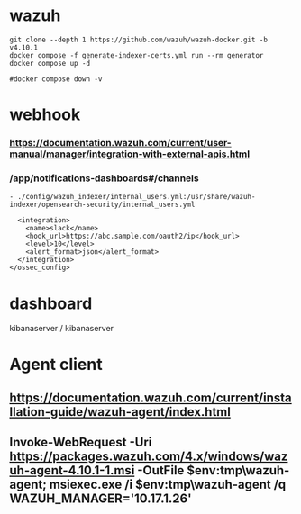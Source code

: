 # wazuh
```code
git clone --depth 1 https://github.com/wazuh/wazuh-docker.git -b v4.10.1
docker compose -f generate-indexer-certs.yml run --rm generator
docker compose up -d

#docker compose down -v
```

# webhook 
### https://documentation.wazuh.com/current/user-manual/manager/integration-with-external-apis.html
### /app/notifications-dashboards#/channels
```code
- ./config/wazuh_indexer/internal_users.yml:/usr/share/wazuh-indexer/opensearch-security/internal_users.yml

  <integration>
    <name>slack</name>
    <hook_url>https://abc.sample.com/oauth2/ip</hook_url>
    <level>10</level>
    <alert_format>json</alert_format>
  </integration>
</ossec_config>
```

# dashboard
kibanaserver / kibanaserver

# Agent client
## https://documentation.wazuh.com/current/installation-guide/wazuh-agent/index.html
## Invoke-WebRequest -Uri https://packages.wazuh.com/4.x/windows/wazuh-agent-4.10.1-1.msi -OutFile $env:tmp\wazuh-agent; msiexec.exe /i $env:tmp\wazuh-agent /q WAZUH_MANAGER='10.17.1.26'
